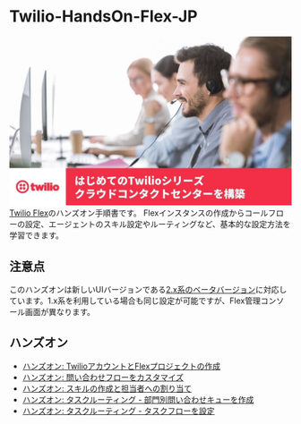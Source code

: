 # Twilio-HandsOn-Flex-JP
![Flex handson](docs/assets/flex-header.jpg)
[Twilio Flex](https://www.twilio.com/ja/flex)のハンズオン手順書です。
Flexインスタンスの作成からコールフローの設定、エージェントのスキル設定やルーティングなど、基本的な設定方法を学習できます。

## 注意点

このハンズオンは新しいUIバージョンである[2.x系のベータバージョン](https://www.twilio.com/changelog/flex-ui-20-is-now-in-public-beta)に対応しています。1.x系を利用している場合も同じ設定が可能ですが、Flex管理コンソール画面が異なります。

## ハンズオン

- [ハンズオン: TwilioアカウントとFlexプロジェクトの作成](docs/01-Create-Flex-Project/00-Overview.md)
- [ハンズオン: 問い合わせフローをカスタマイズ](docs/02-Customize-Flow/00-Overview.md)
- [ハンズオン: スキルの作成と担当者への割り当て](docs/03-Create-and-Assign-Skills/00-Overview.md)
- [ハンズオン: タスクルーティング - 部門別問い合わせキューを作成](docs/04-Task-Routing-Queue/00-Overview.md)
- [ハンズオン: タスクルーティング - タスクフローを設定](docs/05-Task-Routing-Workflow/00-Overview.md)


